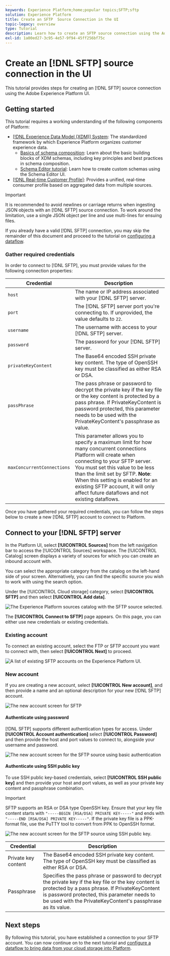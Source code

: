 ```yaml
---
keywords: Experience Platform;home;popular topics;SFTP;sftp
solution: Experience Platform
title: Create an SFTP  Source Connection in the UI
topic-legacy: overview
type: Tutorial
description: Learn how to create an SFTP source connection using the Adobe Experience Platform UI.
exl-id: 1a00ed27-3c95-4e57-9f94-45ff256bf75c
---
```

# Create an [!DNL SFTP] source connection in the UI

This tutorial provides steps for creating an [!DNL SFTP] source connection using the Adobe Experience Platform UI.

## Getting started

This tutorial requires a working understanding of the following components of Platform:

* [[!DNL Experience Data Model (XDM)] System](../../../../../xdm/home.md): The standardized framework by which Experience Platform organizes customer experience data.
  * [Basics of schema composition](../../../../../xdm/schema/composition.md): Learn about the basic building blocks of XDM schemas, including key principles and best practices in schema composition.
  * [Schema Editor tutorial](../../../../../xdm/tutorials/create-schema-ui.md): Learn how to create custom schemas using the Schema Editor UI.
* [[!DNL Real-time Customer Profile]](../../../../../profile/home.md): Provides a unified, real-time consumer profile based on aggregated data from multiple sources.

>[!IMPORTANT]
>
>It is recommended to avoid newlines or carriage returns when ingesting JSON objects with an [!DNL SFTP] source connection. To work around the limitation, use a single JSON object per line and use multi-lines for ensuing files.

If you already have a valid [!DNL SFTP] connection, you may skip the remainder of this document and proceed to the tutorial on [configuring a dataflow](../../dataflow/batch/cloud-storage.md).

### Gather required credentials

In order to connect to [!DNL SFTP], you must provide values for the following connection properties:

| Credential | Description |
| ---------- | ----------- |
| `host` | The name or IP address associated with your [!DNL SFTP] server. |
| `port` | The [!DNL SFTP] server port you're connecting to. If unprovided, the value defaults to `22`. |
| `username` | The username with access to your [!DNL SFTP] server. |
| `password` | The password for your [!DNL SFTP] server. |
| `privateKeyContent` | The Base64 encoded SSH private key content. The type of OpenSSH key must be classified as either RSA or DSA. |
| `passPhrase` | The pass phrase or password to decrypt the private key if the key file or the key content is protected by a pass phrase. If PrivateKeyContent is password protected, this parameter needs to be used with the PrivateKeyContent's passphrase as value. |
| `maxConcurrentConnections` | This parameter allows you to specify a maximum limit for how many concurrent connections Platform will create when connecting to your SFTP server. You must set this value to be less than the limit set by SFTP. **Note**: When this setting is enabled for an existing SFTP account, it will only affect future dataflows and not existing dataflows. |

Once you have gathered your required credentials, you can follow the steps below to create a new [!DNL SFTP] account to connect to Platform.

## Connect to your [!DNL SFTP] server

In the Platform UI, select **[!UICONTROL Sources]** from the left navigation bar to access the [!UICONTROL Sources] workspace. The [!UICONTROL Catalog] screen displays a variety of sources for which you can create an inbound account with.

You can select the appropriate category from the catalog on the left-hand side of your screen. Alternatively, you can find the specific source you wish to work with using the search option.

Under the [!UICONTROL Cloud storage] category, select **[!UICONTROL SFTP]** and then select **[!UICONTROL Add data]**.

![The Experience Platform sources catalog with the SFTP source selected.](../../../../images/tutorials/create/sftp/catalog.png)

The **[!UICONTROL Connect to SFTP]** page appears. On this page, you can either use new credentials or existing credentials.

### Existing account

To connect an existing account, select the FTP or SFTP account you want to connect with, then select **[!UICONTROL Next]** to proceed.

![A list of existing SFTP accounts on the Experience Platform UI.](../../../../images/tutorials/create/sftp/existing.png)

### New account

If you are creating a new account, select **[!UICONTROL New account]**, and then provide a name and an optional description for your new [!DNL SFTP] account.

![The new account screen for SFTP](../../../../images/tutorials/create/sftp/new.png)

#### Authenticate using password

[!DNL SFTP] supports different authentication types for access. Under **[!UICONTROL Account authentication]** select **[!UICONTROL Password]** and then provide the host and port values to connect to, alongside your username and password.

![The new account screen for the SFTP source using basic authentication](../../../../images/tutorials/create/sftp/password.png)

#### Authenticate using SSH public key

To use SSH public key-based credentials, select **[!UICONTROL SSH public key]**  and then provide your host and port values, as well as your private key content and passphrase combination.

>[!IMPORTANT]
>
>SFTP supports an RSA or DSA type OpenSSH key. Ensure that your key file content starts with `"-----BEGIN [RSA/DSA] PRIVATE KEY-----"` and ends with `"-----END [RSA/DSA] PRIVATE KEY-----"`. If the private key file is a PPK-format file, use the PuTTY tool to convert from PPK to OpenSSH format.

![The new account screen for the SFTP source using SSH public key.](../../../../images/tutorials/create/sftp/ssh.png)

| Credential | Description |
| ---------- | ----------- |
| Private key content | The Base64 encoded SSH private key content. The type of OpenSSH key must be classified as either RSA or DSA. |
| Passphrase | Specifies the pass phrase or password to decrypt the private key if the key file or the key content is protected by a pass phrase. If PrivateKeyContent is password protected, this parameter needs to be used with the PrivateKeyContent's passphrase as its value. |


## Next steps

By following this tutorial, you have established a connection to your SFTP account. You can now continue on to the next tutorial and [configure a dataflow to bring data from your cloud storage into Platform](../../dataflow/batch/cloud-storage.md).
